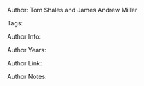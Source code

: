 Author: Tom Shales and James Andrew Miller

Tags:

Author Info:  

Author Years: 

Author Link:  

Author Notes:


